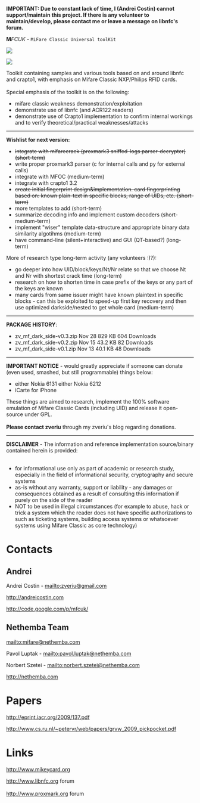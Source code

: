 **IMPORTANT: Due to constant lack of time, I (Andrei Costin) cannot support/maintain this project. If there is any volunteer to maintain/develop, please contact me or leave a message on libnfc's forum.**

**M**_FCUK_ - `MiFare Classic Universal toolKit`

<img src='http://mfcuk.googlecode.com/files/MFCUK_logo_small.png'>

<a href='https://www.paypal.com/cgi-bin/webscr?cmd=_donations&business=zveriu%40gmail%2ecom&lc=CY&item_name=zveriu%20%2d%20security%26FOSS%20dev%26reasearch&item_number=MFCUK&currency_code=EUR&bn=PP%2dDonationsBF%3abtn_donateCC_LG%2egif%3aNonHosted'><img src='https://www.paypal.com/en_US/i/btn/btn_donateCC_LG.gif' /></a>

Toolkit containing samples and various tools based on and around libnfc and crapto1, with emphasis on Mifare Classic NXP/Philips RFID cards.<br>
<br>
Special emphasis of the toolkit is on the following:<br>
<ul><li>mifare classic weakness demonstration/exploitation<br>
</li><li>demonstrate use of libnfc (and ACR122 readers)<br>
</li><li>demonstrate use of Crapto1 implementation to confirm internal workings and to verify theoretical/practical weaknesses/attacks</li></ul>

<hr />
<b>Wishlist for next version:</b>
<ul><li><del>integrate with mifarecrack (proxmark3 sniffed-logs parser-decrypter) (short-term)</del>
</li><li>write proper proxmark3 parser (c for internal calls and py for external calls)<br>
</li><li>integrate with MFOC (medium-term)<br>
</li><li>integrate with crapto1 3.2<br>
</li><li><del>create initial fingerprint design&implementation. card fingerprinting based on: known plain-text in specific blocks, range of UIDs, etc. (short-term)</del>
</li><li>more templates to add (short-term)<br>
</li><li>summarize decoding info and implement custom decoders (short-medium-term)<br>
</li><li>implement "wiser" template data-structure and appropriate binary data similarity algotihms (medium-term)<br>
</li><li>have command-line (silent+interactive) and GUI (QT-based?) (long-term)</li></ul>

More of research type long-term activity (any volunteers :)?):<br>
<ul><li>go deeper into how UID/block/keys/Nt/Nr relate so that we choose Nt and Nr with shortest crack time (long-term)<br>
</li><li>research on how to shorten time in case prefix of the keys or any part of the keys are known<br>
</li><li>many cards from same issuer might have known plaintext in specific blocks - can this be exploited to speed-up first key recovery and then use optimized darkside/nested to get whole card (medium-term)</li></ul>

<hr />

<b>PACKAGE HISTORY</b>:<br>
<ul><li>zv_mf_dark_side-v0.3.zip    Nov 28      829  KB    604 Downloads<br>
</li><li>zv_mf_dark_side-v0.2.zip    Nov 15      43.2 KB     82 Downloads<br>
</li><li>zv_mf_dark_side-v0.1.zip    Nov 13      40.1 KB     48 Downloads</li></ul>

<hr />

<b>IMPORTANT NOTICE</b> - would greatly appreciate if someone can donate (even used, smashed, but still programmable) things below:<br>
<ul><li>either Nokia 6131 either Nokia 6212<br>
</li><li>iCarte for iPhone</li></ul>

These things are aimed to research, implement the 100% software emulation of Mifare Classic Cards (including UID) and release it open-source under GPL.<br>
<br>
<b>Please contact zveriu</b> through my zveriu's blog regarding donations.<br>
<hr />

<b>DISCLAIMER</b> - The information and reference implementation source/binary contained herein is provided:<br>
<br>
<ul><li>for informational use only as part of academic or research study, especially in the field of informational security, cryptography and secure systems<br>
</li><li>as-is without any warranty, support or liability - any damages or consequences obtained as a result of consulting this information if purely on the side of the reader<br>
</li><li>NOT to be used in illegal circumstances (for example to abuse, hack or trick a system which the reader does not have specific authorizations to such as ticketing systems, building access systems or whatsoever systems using Mifare Classic as core technology)</li></ul>


<h1>Contacts</h1>

<h2>Andrei</h2>

Andrei Costin - <a href='mailto:zveriu@gmail.com'>mailto:zveriu@gmail.com</a>

<a href='http://andreicostin.com'>http://andreicostin.com</a>

<a href='http://code.google.com/p/mfcuk/'>http://code.google.com/p/mfcuk/</a>

<h2>Nethemba Team</h2>

<a href='mailto:mifare@nethemba.com'>mailto:mifare@nethemba.com</a>

Pavol Luptak - <a href='mailto:pavol.luptak@nethemba.com'>mailto:pavol.luptak@nethemba.com</a>

Norbert Szetei - <a href='mailto:norbert.szetei@nethemba.com'>mailto:norbert.szetei@nethemba.com</a>

<a href='http://nethemba.com'>http://nethemba.com</a>

<h1>Papers</h1>

<a href='http://eprint.iacr.org/2009/137.pdf'>http://eprint.iacr.org/2009/137.pdf</a>

<a href='http://www.cs.ru.nl/~petervr/web/papers/grvw_2009_pickpocket.pdf'>http://www.cs.ru.nl/~petervr/web/papers/grvw_2009_pickpocket.pdf</a>

<h1>Links</h1>

<a href='http://www.mikeycard.org'>http://www.mikeycard.org</a>

<a href='http://www.libnfc.org'>http://www.libnfc.org</a> forum<br>
<br>
<a href='http://www.proxmark.org'>http://www.proxmark.org</a> forum